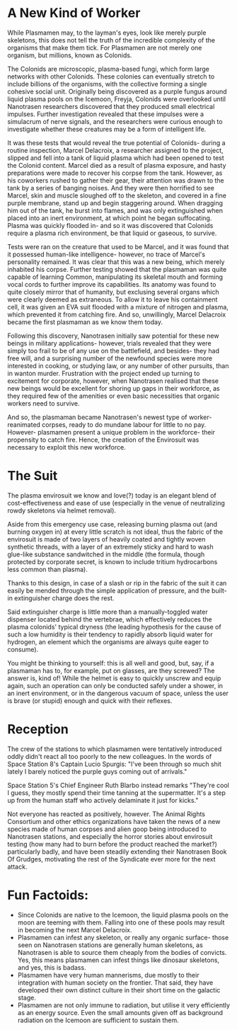 # A New Kind of Worker

While Plasmamen may, to the layman's eyes, look like merely purple skeletons, this does not tell the truth of the incredible complexity of the organisms that make them tick. For Plasmamen are not merely one organism, but millions, known as Colonids.

The Colonids are microscopic, plasma-based fungi, which form large networks with other Colonids. These colonies can eventually stretch to include billions of the organisms, with the collective forming a single cohesive social unit. Originally being discovered as a purple fungus around liquid plasma pools on the Icemoon, Freyja, Colonids were overlooked until Nanotrasen researchers discovered that they produced small electrical impulses. Further investigation revealed that these impulses were a simulacrum of nerve signals, and the researchers were curious enough to investigate whether these creatures may be a form of intelligent life.

It was these tests that would reveal the true potential of Colonids- during a routine inspection, Marcel Delacroix, a researcher assigned to the project, slipped and fell into a tank of liquid plasma which had been opened to test the Colonid content. Marcel died as a result of plasma exposure, and hasty preparations were made to recover his corpse from the tank. However, as his coworkers rushed to gather their gear, their attention was drawn to the tank by a series of banging noises. And they were then horrified to see Marcel, skin and muscle sloughed off to the skeleton, and covered in a fine purple membrane, stand up and begin staggering around. When dragging him out of the tank, he burst into flames, and was only extinguished when placed into an inert environment, at which point he began suffocating. Plasma was quickly flooded in- and so it was discovered that Colonids require a plasma rich environment, be that liquid or gaseous, to survive.

Tests were ran on the creature that used to be Marcel, and it was found that it possessed human-like intelligence- however, no trace of Marcel's personality remained. It was clear that this was a new being, which merely inhabited his corpse. Further testing showed that the plasmaman was quite capable of learning Common, manipulating its skeletal mouth and forming vocal cords to further improve its capabilities. Its anatomy was found to quite closely mirror that of humanity, but exclusing several organs which were clearly deemed as extraneous. To allow it to leave his containment cell, it was given an EVA suit flooded with a mixture of nitrogen and plasma, which prevented it from catching fire. And so, unwillingly, Marcel Delacroix became the first plasmaman as we know them today.

Following this discovery, Nanotrasen initially saw potential for these new beings in military applications- however, trials revealed that they were simply too frail to be of any use on the battlefield, and besides- they had free will, and a surprising number of the newfound species were more interested in cooking, or studying law, or any number of other pursuits, than in wanton murder. Frustration with the project ended up turning to excitement for corporate, however, when Nanotrasen realised that these new beings would be excellent for shoring up gaps in their workforce, as they required few of the amenities or even basic necessities that organic workers need to survive.

And so, the plasmaman became Nanotrasen's newest type of worker- reanimated corpses, ready to do mundane labour for little to no pay. However- plasmamen present a unique problem in the workforce- their propensity to catch fire. Hence, the creation of the Envirosuit was necessary to exploit this new workforce.
 
# The Suit 
 
The plasma envirosuit we know and love(?) today is an elegant blend of cost-effectiveness and ease of use (especially in the venue of neutralizing rowdy skeletons via helmet removal). 
 
Aside from this emergency use case, releasing burning plasma out (and burning oxygen in) at every little scratch is not ideal, thus the fabric of the envirosuit is made of two layers of heavily coated and tightly woven synthetic threads, with a layer of an extremely sticky and hard to wash glue-like substance sandwitched in the middle (the formula, though protected by corporate secret, is known to include tritium hydrocarbons less common than plasma). 

Thanks to this design, in case of a slash or rip in the fabric of the suit it can easily be mended through the simple application of pressure, and the built-in extinguisher charge does the rest. 
 
Said extinguisher charge is little more than a manually-toggled water dispenser located behind the vertebrae, which effectively reduces the plasma colonids' typical dryness (the leading hypothesis for the cause of such a low humidity is their tendency to rapidly absorb liquid water for hydrogen, an element which the organisms are always quite eager to consume). 

You might be thinking to yourself: this is all well and good, but, say, if a plasmaman has to, for example, put on glasses, are they screwed? The answer is, kind of! While the helmet is easy to quickly unscrew and equip again, such an operation can only be conducted safely under a shower, in an inert environment, or in the dangerous vacuum of space, unless the user is brave (or stupid) enough and quick with their reflexes.
 
# Reception
The crew of the stations to which plasmamen were tentatively introduced oddly didn't react all too poorly to the new colleagues. In the  words of Space Station 8's Captain Lucio Spurgis: "I've been through so much shit lately I barely noticed the purple guys coming out of arrivals." 
 
Space Station 5's Chief Engineer Ruth Blarbo instead remarks "They're cool I guess, they mostly spend their time tanning at the supermatter. It's a step up from the human staff who actively delaminate it just for kicks." 
 
Not everyone has reacted as positively, however. The Animal Rights Consortium and other ethics organizations have taken the news of a new species made of human corpses and alien goop being introduced to Nanotrasen stations, and especially the horror stories about envirosuit testing (how many had to burn before the product reached the market?) particularly badly, and have been steadily extending their Nanotrasen Book Of Grudges, motivating the rest of the Syndicate ever more for the next attack.

# Fun Factoids:
* Since Colonids are native to the Icemoon, the liquid plasma pools on the moon are teeming with them. Falling into one of these pools may result in becoming the next Marcel Delacroix.
* Plasmamen can infest any skeleton, or really any organic surface- those seen on Nanotrasen stations are generally human skeletons, as Nanotrasen is able to source them cheaply from the bodies of convicts. Yes, this means plasmamen can infest things like dinosaur skeletons, and yes, this is badass.
* Plasmamen have very human mannerisms, due mostly to their integration with human society on the frontier. That said, they have developed their own distinct culture in their short time on the galactic stage.
* Plasmamen are not only immune to radiation, but utilise it very efficiently as an energy source. Even the small amounts given off as background radiation on the Icemoon are sufficient to sustain them.